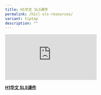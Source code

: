 ```yaml
---
title: H1华文 SLS课件
permalink: /h1cl-sls-resources/
variant: tiptap
description: ""
---
```

<div class="iframe-wrapper">
<iframe allowfullscreen="true" frameborder="0" src="https://docs.google.com/spreadsheets/d/e/2PACX-1vQ4gL37mQ4SznqgK2WuUOL_pYs6vc8E70Y6e_taM4cOn5DHlowVHSLhgh55-hp886PdgkGrG1uoAEB_/pubhtml?widget=true&amp;amp;headers=false"></iframe>
</div>
<p><strong><a href="https://docs.google.com/spreadsheets/d/e/2PACX-1vQ4gL37mQ4SznqgK2WuUOL_pYs6vc8E70Y6e_taM4cOn5DHlowVHSLhgh55-hp886PdgkGrG1uoAEB_/pub?output=pdf" rel="noopener nofollow" target="_blank">H1华文 SLS课件</a></strong>
</p>
<p></p>